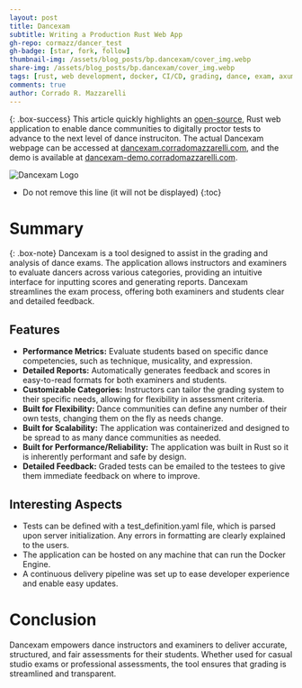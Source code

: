 ```yaml
---
layout: post
title: Dancexam
subtitle: Writing a Production Rust Web App
gh-repo: cormazz/dancer_test
gh-badge: [star, fork, follow]
thumbnail-img: /assets/blog_posts/bp.dancexam/cover_img.webp
share-img: /assets/blog_posts/bp.dancexam/cover_img.webp
tags: [rust, web development, docker, CI/CD, grading, dance, exam, axum, htmx, askama, postgres, sqlx]
comments: true
author: Corrado R. Mazzarelli
---
```




{: .box-success}
This article quickly highlights an [open-source](https://github.com/cormazz/dancer_test), Rust web application to enable dance communities to digitally proctor tests to advance to the next level of dance instruciton. The actual Dancexam webpage can be accessed at [dancexam.corradomazzarelli.com](https://dancexam.corradomazzarelli.com), and the demo is available at [dancexam-demo.corradomazzarelli.com](https://dancexam-demo.corradomazzarelli.com).

![Dancexam Logo](https://corradomazzarelli.com/assets/blog_posts/bp.dancexam/cover_img.webp)

* Do not remove this line (it will not be displayed)
{:toc}

# Summary

{: .box-note}
Dancexam is a tool designed to assist in the grading and analysis of dance exams. The application allows instructors and examiners to evaluate dancers across various categories, providing an intuitive interface for inputting scores and generating reports. Dancexam streamlines the exam process, offering both examiners and students clear and detailed feedback.

## Features

* **Performance Metrics:** Evaluate students based on specific dance competencies, such as technique, musicality, and expression.
* **Detailed Reports:** Automatically generates feedback and scores in easy-to-read formats for both examiners and students.
* **Customizable Categories:** Instructors can tailor the grading system to their specific needs, allowing for flexibility in assessment criteria.
* **Built for Flexibility:** Dance communities can define any number of their own tests, changing them on the fly as needs change.
* **Built for Scalability:** The application was containerized and designed to be spread to as many dance communities as needed.
* **Built for Performance/Reliability:** The application was built in Rust so it is inherently performant and safe by design.
* **Detailed Feedback:** Graded tests can be emailed to the testees to give them immediate feedback on where to improve.

## Interesting Aspects

* Tests can be defined with a test_definition.yaml file, which is parsed upon server initialization. Any errors in formatting are clearly explained to the users.
* The application can be hosted on any machine that can run the Docker Engine.
* A continuous delivery pipeline was set up to ease developer experience and enable easy updates.

# Conclusion

Dancexam empowers dance instructors and examiners to deliver accurate, structured, and fair assessments for their students. Whether used for casual studio exams or professional assessments, the tool ensures that grading is streamlined and transparent.
